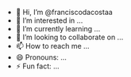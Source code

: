 - 👋 Hi, I’m @franciscodacostaa
- 👀 I’m interested in ...
- 🌱 I’m currently learning ...
- 💞️ I’m looking to collaborate on ...
- 📫 How to reach me ...
- 😄 Pronouns: ...
- ⚡ Fun fact: ...

<!---
wtspp/wtsapp is a ✨ special ✨ repository because its `README.md` (this file) appears on your GitHub profile.
You can click the Preview link to take a look at your changes.
--->
